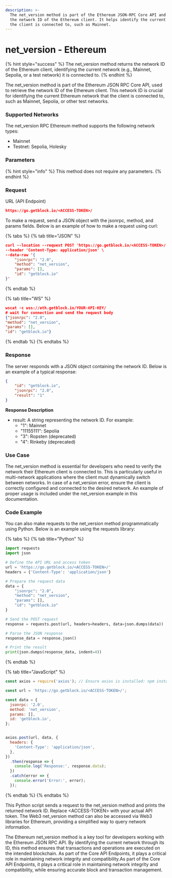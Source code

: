 ```yaml
---
description: >-
  The net_version method is part of the Ethereum JSON-RPC Core API and returns
  the network ID of the Ethereum client. It helps identify the current network
  the client is connected to, such as Mainnet.
---
```


# net\_version - Ethereum

{% hint style="success" %}
The net\_version method returns the network ID of the Ethereum client, identifying the current network (e.g., Mainnet, Sepolia, or a test network) it is connected to.
{% endhint %}

The net\_version method is part of the Ethereum JSON RPC Core API, used to retrieve the network ID of the Ethereum client. This network ID is crucial for identifying the current Ethereum network that the client is connected to, such as Mainnet, Sepolia, or other test networks.

### Supported Networks

The net\_version RPC Ethereum method supports the following network types:

* Mainnet
* Testnet: Sepolia, Holesky

### Parameters

{% hint style="info" %}
This method does not require any parameters.
{% endhint %}

### Request&#x20;

URL (API Endpoint)

```json
https://go.getblock.io/<ACCESS-TOKEN>/
```

To make a request, send a JSON object with the jsonrpc, method, and params fields. Below is an example of how to make a request using curl:

{% tabs %}
{% tab title="JSON" %}
```json
curl --location --request POST 'https://go.getblock.io/<ACCESS-TOKEN>/' \
--header 'Content-Type: application/json' \
--data-raw '{
    "jsonrpc": "2.0",
    "method": "net_version",
    "params": [],
    "id": "getblock.io"
}'
```
{% endtab %}

{% tab title="WS" %}
```json
wscat -c wss://eth.getblock.io/YOUR-API-KEY/ 
# wait for connection and send the request body 
{"jsonrpc": "2.0",
"method": "net_version",
"params": [],
"id": "getblock.io"}
```
{% endtab %}
{% endtabs %}

### Response&#x20;

The server responds with a JSON object containing the network ID. Below is an example of a typical response:

```json
{
    "id": "getblock.io",
    "jsonrpc": "2.0",
    "result": "1"
}
```

**Response Description**

* result: A string representing the network ID. For example:
  * "1": Mainnet
  * "11155111": Sepolia
  * "3": Ropsten (deprecated)
  * "4": Rinkeby (deprecated)

### Use Case

The net\_version method is essential for developers who need to verify the network their Ethereum client is connected to. This is particularly useful in multi-network applications where the client must dynamically switch between networks. In case of a net\_version error, ensure the client is correctly configured and connected to the desired network. An example of proper usage is included under the net\_version example in this documentation.

### Code Example

You can also make requests to the net\_version method programmatically using Python. Below is an example using the requests library:

{% tabs %}
{% tab title="Python" %}
```python
import requests
import json

# Define the API URL and access token
url = 'https://go.getblock.io/<ACCESS-TOKEN>/'
headers = {'Content-Type': 'application/json'}

# Prepare the request data
data = {
    "jsonrpc": "2.0",
    "method": "net_version",
    "params": [],
    "id": "getblock.io"
}

# Send the POST request
response = requests.post(url, headers=headers, data=json.dumps(data))

# Parse the JSON response
response_data = response.json()

# Print the result
print(json.dumps(response_data, indent=4))
```
{% endtab %}

{% tab title="JavaScript" %}
```javascript
const axios = require('axios'); // Ensure axios is installed: npm install axios

const url = 'https://go.getblock.io/<ACCESS-TOKEN>/';

const data = {
  jsonrpc: '2.0',         
  method: 'net_version',  
  params: [],             
  id: 'getblock.io',      
};


axios.post(url, data, {
  headers: {
    'Content-Type': 'application/json', 
  },
})
  .then(response => {
    console.log('Response:', response.data);
  })
  .catch(error => {
    console.error('Error:', error);
  });

```
{% endtab %}
{% endtabs %}

This Python script sends a request to the net\_version method and prints the returned network ID. Replace \<ACCESS-TOKEN> with your actual API token. The Web3 net\_version method can also be accessed via Web3 libraries for Ethereum, providing a simplified way to query network information.

The Ethereum net\_version method is a key tool for developers working with the Ethereum JSON RPC API. By identifying the current network through its ID, this method ensures that transactions and operations are executed on the intended blockchain. As part of the Core API Endpoints, it plays a critical role in maintaining network integrity and compatibility.As part of the Core API Endpoints, it plays a critical role in maintaining network integrity and compatibility, while ensuring accurate block and transaction management.
